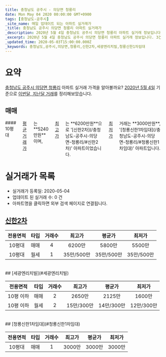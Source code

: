 ```yaml
---
title: 충청남도 공주시 - 의당면 청룡리
date: Mon May 04 2020 00:00:00 GMT+0900
tags: [충청남도-공주시]
_site_name: 매일 업데이트 되는 아파트 실거래가
_title: 충청남도 공주시 의당면 청룡리 아파트 실거래가
_description: 2020년 5월 4일 충청남도 공주시 의당면 청룡리 아파트 실거래 정보입니다. 3건 아파트 정보가 있습니다.
_excerpt: 2020년 5월 4일 충청남도 공주시 의당면 청룡리 아파트 실거래 정보입니다. 3건 아파트 정보가 있습니다.
_updated_time: 2020-05-03T15:00:00.000Z
_keywords: 충청남도,공주시,의당면,청룡리,신한2차,세광엔리치빌,청룡신한1차임대
---
```





# 요약
<ins>충청남도 공주시 의당면 청룡리</ins> 아파트 실거래 가격을 알아볼까요? <ins>2020년 5월 4일</ins> 기준으로 <ins>이번달, 지난달 거래</ins>를 정리해보았습니다.

## 매매
<div class="container">
<div class="twelve columns" markdown="1">
#### 10평대
<ins>평균 거래가</ins>는 **5240만원**이며, <ins>최고가</ins>는 **6200만원**으로 '[신한2차](/충청남도-공주시-의당면-청룡리/#신한2차)' 아파트이었습니다. <ins>최저가</ins> 거래는 **3000만원**, '[청룡신한1차임대](/충청남도-공주시-의당면-청룡리/#청룡신한1차임대)' 아파트입니다.
</div>
</div>



# 실거래가 목록
- 실거래가 등록일: 2020-05-04
- 업데이트 된 실거래 수: 0 건
- 아파트명을 클릭하면 외부 검색 페이지로 연결됩니다.

## [신한2차](#신한2차)

|전용면적|타입|거래수|최고가|평균가|최저가|
|:---:|:---:|:---:|:---:|:---:|:---:|
|10평대|<span class="deal-type-1">매매</span>|4|6200만|5800만|5500만|
|10평대|<span class="deal-type-3">월세</span>|1|35만/500만|35만/500만|35만/500만|

<br/>
## [세광엔리치빌](#세광엔리치빌)

|전용면적|타입|거래수|최고가|평균가|최저가|
|:---:|:---:|:---:|:---:|:---:|:---:|
|10평 이하|<span class="deal-type-1">매매</span>|2|2650만|2125만|1600만|
|10평 이하|<span class="deal-type-3">월세</span>|2|15만/300만|14만/300만|12만/300만|

<br/>
## [청룡신한1차임대](#청룡신한1차임대)

|전용면적|타입|거래수|최고가|평균가|최저가|
|:---:|:---:|:---:|:---:|:---:|:---:|
|10평대|<span class="deal-type-1">매매</span>|1|3000만|3000만|3000만|

<br/>



